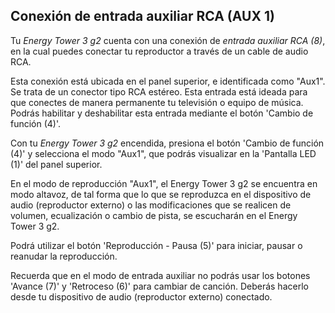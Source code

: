 ## Conexión de entrada auxiliar RCA (AUX 1)

Tu *Energy Tower 3 g2* cuenta con una conexión de *entrada auxiliar RCA (8)*, en la cual puedes conectar tu reproductor a través de un cable de audio RCA.

Esta conexión está ubicada en el panel superior, e identificada como "Aux1". Se trata de un conector tipo RCA estéreo. Esta entrada está ideada para que conectes de manera permanente tu televisión o equipo de música. Podrás habilitar y deshabilitar esta entrada mediante el botón 'Cambio de función (4)'.

Con tu *Energy Tower 3 g2* encendida, presiona el botón 'Cambio de función (4)' y selecciona el modo "Aux1", que podrás visualizar en la 'Pantalla LED (1)' del panel superior.

En el modo de reproducción "Aux1", el Energy Tower 3 g2 se encuentra en modo altavoz, de tal forma que lo que se reproduzca en el dispositivo de audio (reproductor externo) o las modificaciones que se realicen de volumen, ecualización o cambio de pista, se escucharán en el Energy Tower 3 g2.

Podrá utilizar el botón 'Reproducción - Pausa (5)' para  iniciar, pausar o reanudar la reproducción.

Recuerda que en el modo de entrada auxiliar no podrás usar los botones 'Avance (7)' y 'Retroceso (6)' para cambiar de canción. Deberás hacerlo desde tu dispositivo de audio (reproductor externo) conectado.
